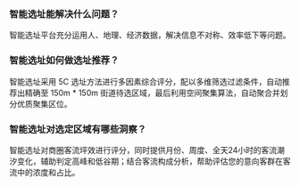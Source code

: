 ### 智能选址能解决什么问题？
智能选址平台充分运用人、地理、经济数据，解决信息不对称、效率低下等问题。

### 智能选址如何做选址推荐？
智能选址采用 5C 选址方法进行多因素综合评分，配以多维筛选过滤条件，自动推荐出精确至 150m * 150m 街道待选区域，最后利用空间聚集算法，自动聚合并划分优质聚集区位。

### 智能选址对选定区域有哪些洞察？
智能选址对商圈客流坪效进行评分，同时提供月份、周度、全天24小时的客流潮汐变化，辅助判定高峰和低谷期；结合客流构成分析，帮助评估您的意向客群在客流中的浓度和占比。
